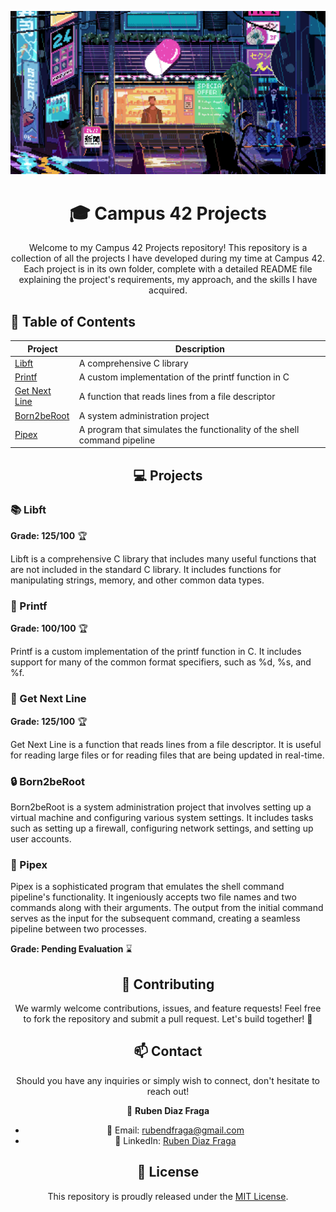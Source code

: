 <div align="center">

![Banner](.github/readme/banner42.gif)

# :mortar_board: Campus 42 Projects

Welcome to my Campus 42 Projects repository! This repository is a collection of all the projects I have developed during my time at Campus 42. Each project is in its own folder, complete with a detailed README file explaining the project's requirements, my approach, and the skills I have acquired.

</div>

## :bookmark_tabs: Table of Contents

| Project | Description |
|---------|-------------|
| [Libft](#libft) | A comprehensive C library |
| [Printf](#printf) | A custom implementation of the printf function in C |
| [Get Next Line](#get-next-line) | A function that reads lines from a file descriptor |
| [Born2beRoot](#born2beroot) | A system administration project |
| [Pipex](#pipex) | A program that simulates the functionality of the shell command pipeline |

<div align="center">

## :computer: Projects

</div>

### :books: Libft

**Grade: 125/100** :trophy:

Libft is a comprehensive C library that includes many useful functions that are not included in the standard C library. It includes functions for manipulating strings, memory, and other common data types.

### :page_with_curl: Printf

**Grade: 100/100** :trophy:

Printf is a custom implementation of the printf function in C. It includes support for many of the common format specifiers, such as %d, %s, and %f.

### :page_facing_up: Get Next Line

**Grade: 125/100** :trophy:

Get Next Line is a function that reads lines from a file descriptor. It is useful for reading large files or for reading files that are being updated in real-time.

### :lock: Born2beRoot

Born2beRoot is a system administration project that involves setting up a virtual machine and configuring various system settings. It includes tasks such as setting up a firewall, configuring network settings, and setting up user accounts.

### :wrench: Pipex

Pipex is a sophisticated program that emulates the shell command pipeline's functionality. It ingeniously accepts two file names and two commands along with their arguments. The output from the initial command serves as the input for the subsequent command, creating a seamless pipeline between two processes.

**Grade: Pending Evaluation** :hourglass:

<div align="center">

## :handshake: Contributing

We warmly welcome contributions, issues, and feature requests! Feel free to fork the repository and submit a pull request. Let's build together! :construction_worker:

## :mailbox: Contact

Should you have any inquiries or simply wish to connect, don't hesitate to reach out!

👤 **Ruben Diaz Fraga**
- 📧 Email: [rubendfraga@gmail.com](mailto:rubendfraga@gmail.com)
- 💼 LinkedIn: [Ruben Diaz Fraga](www.linkedin.com/in/ruubendiazz)

## :scroll: License

This repository is proudly released under the [MIT License](LICENSE).

</div>
